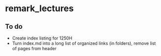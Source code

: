 # remark_lectures

## To do

* Create index listing for 1250H
* Turn index.md into a long list of organized links (in folders), remove list of pages from header
